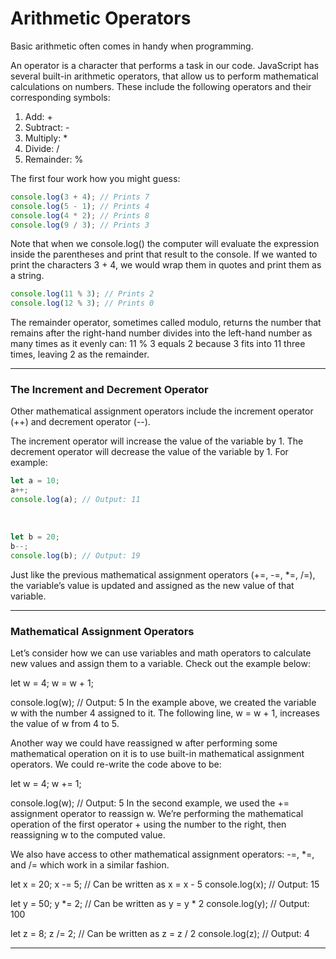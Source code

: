 # Arithmetic Operators
Basic arithmetic often comes in handy when programming.

An operator is a character that performs a task in our code. JavaScript has several built-in arithmetic operators, that allow us to perform mathematical calculations on numbers. These include the following operators and their corresponding symbols:

1. Add: +
2. Subtract: -
3. Multiply: *
4. Divide: /
5. Remainder: %

The first four work how you might guess:

```js
console.log(3 + 4); // Prints 7
console.log(5 - 1); // Prints 4
console.log(4 * 2); // Prints 8
console.log(9 / 3); // Prints 3
```

Note that when we console.log() the computer will evaluate the expression inside the parentheses and print that result to the console. If we wanted to print the characters 3 + 4, we would wrap them in quotes and print them as a string.

```js
console.log(11 % 3); // Prints 2
console.log(12 % 3); // Prints 0
```

The remainder operator, sometimes called modulo, returns the number that remains after the right-hand number divides into the left-hand number as many times as it evenly can: 11 % 3 equals 2 because 3 fits into 11 three times, leaving 2 as the remainder.

***

### The Increment and Decrement Operator
Other mathematical assignment operators include the increment operator (++) and decrement operator (--).

The increment operator will increase the value of the variable by 1. The decrement operator will decrease the value of the variable by 1. 
For example:

```js
let a = 10;
a++;
console.log(a); // Output: 11
```
<br>

```js
let b = 20;
b--;
console.log(b); // Output: 19
```
Just like the previous mathematical assignment operators (+=, -=, *=, /=), the variable’s value is updated and assigned as the new value of that variable.

***

###  Mathematical Assignment Operators
Let’s consider how we can use variables and math operators to calculate new values and assign them to a variable. Check out the example below:

let w = 4;
w = w + 1;
 
console.log(w); // Output: 5
In the example above, we created the variable w with the number 4 assigned to it. The following line, w = w + 1, increases the value of w from 4 to 5.

Another way we could have reassigned w after performing some mathematical operation on it is to use built-in mathematical assignment operators. We could re-write the code above to be:

let w = 4;
w += 1;
 
console.log(w); // Output: 5
In the second example, we used the += assignment operator to reassign w. We’re performing the mathematical operation of the first operator + using the number to the right, then reassigning w to the computed value.

We also have access to other mathematical assignment operators: -=, *=, and /= which work in a similar fashion.

let x = 20;
x -= 5; // Can be written as x = x - 5
console.log(x); // Output: 15
 
let y = 50;
y *= 2; // Can be written as y = y * 2
console.log(y); // Output: 100
 
let z = 8;
z /= 2; // Can be written as z = z / 2
console.log(z); // Output: 4

***
